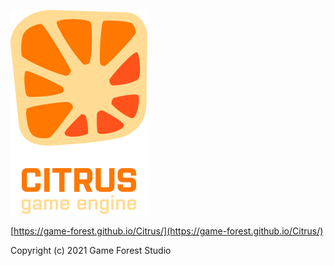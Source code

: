 ![](Samples/EmptyProject/Data/Shell/Splash/CitrusLogo.png)

[https://game-forest.github.io/Citrus/](https://game-forest.github.io/Citrus/)

Copyright (c) 2021 Game Forest Studio
